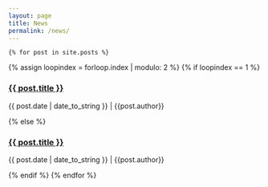 ```yaml
---
layout: page
title: News
permalink: /news/
---
```


<div class="container">
	
	{% for post in site.posts %}
  {% assign loopindex = forloop.index | modulo: 2 %}
  {% if loopindex == 1 %}
    <div>
      <a href="{{ post.url }}"><h3>{{ post.title }}</h3></a>
      <p>{{ post.date | date_to_string }} | {{post.author}}</p>
  {% else %}
      <a href="{{ post.url }}"><h3>{{ post.title }}</h3></a>
      <p>{{ post.date | date_to_string }} | {{post.author}}</p>
    </div>
  {% endif %}
{% endfor %}	
	
</div>